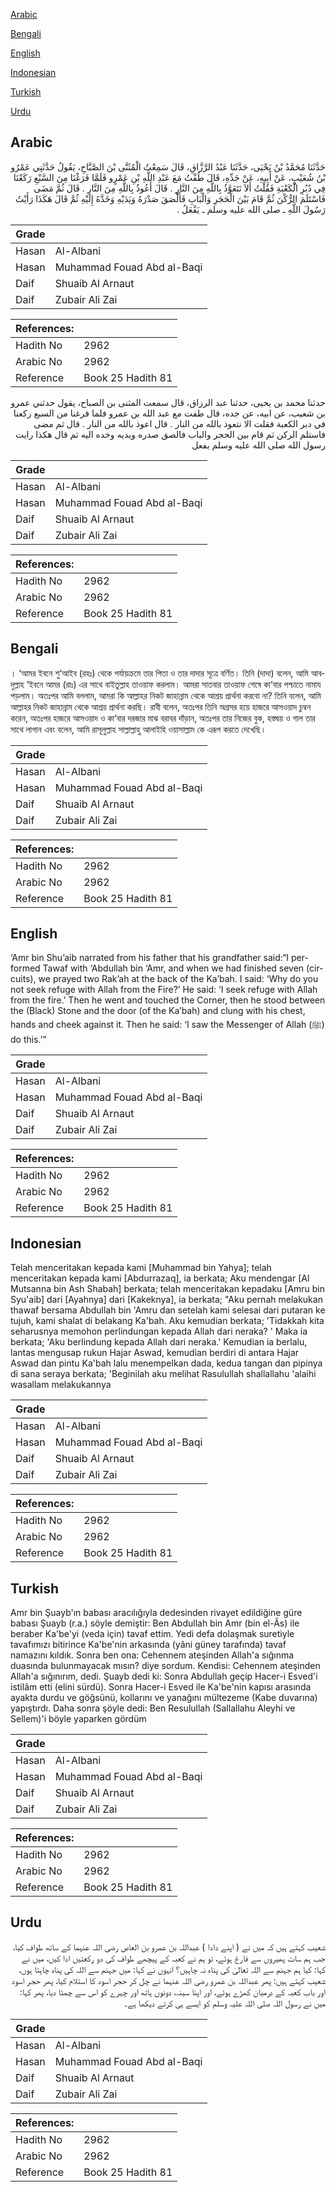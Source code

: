 [Arabic](#arabic)

[Bengali](#bengali)

[English](#english)

[Indonesian](#indonesian)

[Turkish](#turkish)

[Urdu](#urdu)

## Arabic


<div dir="rtl" lang="ar" style={{fontSize:'larger',backgroundColor:'#f8f9fa',padding:20}}>
حَدَّثَنَا مُحَمَّدُ بْنُ يَحْيَى، حَدَّثَنَا عَبْدُ الرَّزَّاقِ، قَالَ سَمِعْتُ الْمُثَنَّى بْنَ الصَّبَّاحِ، يَقُولُ حَدَّثَنِي عَمْرُو بْنُ شُعَيْبٍ، عَنْ أَبِيهِ، عَنْ جَدِّهِ، قَالَ طُفْتُ مَعَ عَبْدِ اللَّهِ بْنِ عَمْرٍو فَلَمَّا فَرَغْنَا مِنَ السَّبْعِ رَكَعْنَا فِي دُبُرِ الْكَعْبَةِ فَقُلْتُ أَلاَ نَتَعَوَّذُ بِاللَّهِ مِنَ النَّارِ ‏.‏ قَالَ أَعُوذُ بِاللَّهِ مِنَ النَّارِ ‏.‏ قَالَ ثُمَّ مَضَى فَاسْتَلَمَ الرُّكْنَ ثُمَّ قَامَ بَيْنَ الْحَجَرِ وَالْبَابِ فَأَلْصَقَ صَدْرَهُ وَيَدَيْهِ وَخَدَّهُ إِلَيْهِ ثُمَّ قَالَ هَكَذَا رَأَيْتُ رَسُولَ اللَّهِ ـ صلى الله عليه وسلم ـ يَفْعَلُ ‏.‏
</div>
<div style={{backgroundColor:'#f8f9fa',padding:20, marginBottom: 10}}><table> <thead> <tr> <th>Grade</th> <th></th> </tr> </thead> <tbody> <tr><td>Hasan</td><td>Al-Albani</td></tr><tr><td>Hasan</td><td>Muhammad Fouad Abd al-Baqi</td></tr><tr><td>Daif</td><td>Shuaib Al Arnaut</td></tr><tr><td>Daif</td><td>Zubair Ali Zai</td></tr></tbody></table><table> <thead> <tr> <th>References:</th> <th></th> </tr> </thead> <tbody><tr><td>Hadith No</td><td>2962</td></tr><tr><td>Arabic No</td><td>2962</td></tr><tr><td>Reference</td><td>Book 25 Hadith 81</td></tr></tbody></table></div>


<div dir="rtl" lang="ar" style={{fontSize:'larger',backgroundColor:'#f8f9fa',padding:20}}>
حدثنا محمد بن يحيى، حدثنا عبد الرزاق، قال سمعت المثنى بن الصباح، يقول حدثني عمرو بن شعيب، عن ابيه، عن جده، قال طفت مع عبد الله بن عمرو فلما فرغنا من السبع ركعنا في دبر الكعبة فقلت الا نتعوذ بالله من النار . قال اعوذ بالله من النار . قال ثم مضى فاستلم الركن ثم قام بين الحجر والباب فالصق صدره ويديه وخده اليه ثم قال هكذا رايت رسول الله صلى الله عليه وسلم يفعل
</div>
<div style={{backgroundColor:'#f8f9fa',padding:20, marginBottom: 10}}><table> <thead> <tr> <th>Grade</th> <th></th> </tr> </thead> <tbody> <tr><td>Hasan</td><td>Al-Albani</td></tr><tr><td>Hasan</td><td>Muhammad Fouad Abd al-Baqi</td></tr><tr><td>Daif</td><td>Shuaib Al Arnaut</td></tr><tr><td>Daif</td><td>Zubair Ali Zai</td></tr></tbody></table><table> <thead> <tr> <th>References:</th> <th></th> </tr> </thead> <tbody><tr><td>Hadith No</td><td>2962</td></tr><tr><td>Arabic No</td><td>2962</td></tr><tr><td>Reference</td><td>Book 25 Hadith 81</td></tr></tbody></table></div>

## Bengali


<div dir="ltr" lang="bn" style={{fontSize:'larger',backgroundColor:'#f8f9fa',padding:20}}>
। ‘আমর ইবনে শু‘আইব (রহঃ) থেকে পর্যায়ক্রমে তার পিতা ও তার দাদার সূত্রে বর্ণিত। তিনি (দাদা) বলেন, আমি আবদুল্লাহ ‘ইবনে আমর (রাঃ) এর সাথে বাইতুল্লাহ তাওয়াফ করলাম। আমরা সাতবার তাওয়াফ শেষে কা‘বার পশ্চাতে নামায পড়লাম। অতঃপর আমি বললাম, আমরা কি আল্লাহর নিকট জাহান্নাম থেকে আশ্রয় প্রার্থনা করবো না? তিনি বলেন, আমি আল্লাহর নিকট জাহান্নাম থেকে আশ্রয় প্রার্থনা করছি। রাবী বলেন, অতঃপর তিনি অগ্রসর হয়ে হাজরে আসওয়াদ চুম্বন করেন, অতঃপর হাজরে আসওয়াদ ও কা‘বার দরজার মাঝ বরাবর দাঁড়ান, অতঃপর তার নিজের বুক, হস্তদ্বয় ও গাল তার সাথে লাগান এবং বলেন, আমি রাসূলুল্লাহ সাল্লাল্লাহু আলাইহি ওয়াসাল্লাম কে এরূপ করতে দেখেছি।
</div>
<div style={{backgroundColor:'#f8f9fa',padding:20, marginBottom: 10}}><table> <thead> <tr> <th>Grade</th> <th></th> </tr> </thead> <tbody> <tr><td>Hasan</td><td>Al-Albani</td></tr><tr><td>Hasan</td><td>Muhammad Fouad Abd al-Baqi</td></tr><tr><td>Daif</td><td>Shuaib Al Arnaut</td></tr><tr><td>Daif</td><td>Zubair Ali Zai</td></tr></tbody></table><table> <thead> <tr> <th>References:</th> <th></th> </tr> </thead> <tbody><tr><td>Hadith No</td><td>2962</td></tr><tr><td>Arabic No</td><td>2962</td></tr><tr><td>Reference</td><td>Book 25 Hadith 81</td></tr></tbody></table></div>

## English


<div dir="ltr" lang="en" style={{fontSize:'larger',backgroundColor:'#f8f9fa',padding:20}}>
‘Amr bin Shu’aib narrated from his father that his grandfather said:“I performed Tawaf with ‘Abdullah bin ‘Amr, and when we had finished seven (circuits), we prayed two Rak’ah at the back of the Ka’bah. I said: ‘Why do you not seek refuge with Allah from the Fire?’ He said: ‘I seek refuge with Allah from the fire.’ Then he went and touched the Corner, then he stood between the (Black) Stone and the door (of the Ka’bah) and clung with his chest, hands and cheek against it. Then he said: ‘I saw the Messenger of Allah (ﷺ) do this.’”
</div>
<div style={{backgroundColor:'#f8f9fa',padding:20, marginBottom: 10}}><table> <thead> <tr> <th>Grade</th> <th></th> </tr> </thead> <tbody> <tr><td>Hasan</td><td>Al-Albani</td></tr><tr><td>Hasan</td><td>Muhammad Fouad Abd al-Baqi</td></tr><tr><td>Daif</td><td>Shuaib Al Arnaut</td></tr><tr><td>Daif</td><td>Zubair Ali Zai</td></tr></tbody></table><table> <thead> <tr> <th>References:</th> <th></th> </tr> </thead> <tbody><tr><td>Hadith No</td><td>2962</td></tr><tr><td>Arabic No</td><td>2962</td></tr><tr><td>Reference</td><td>Book 25 Hadith 81</td></tr></tbody></table></div>

## Indonesian


<div dir="ltr" lang="id" style={{fontSize:'larger',backgroundColor:'#f8f9fa',padding:20}}>
Telah menceritakan kepada kami [Muhammad bin Yahya]; telah menceritakan kepada kami [Abdurrazaq], ia berkata; Aku mendengar [Al Mutsanna bin Ash Shabah] berkata; telah menceritakan kepadaku [Amru bin Syu'aib] dari [Ayahnya] dari [Kakeknya], ia berkata; "Aku pernah melakukan thawaf bersama Abdullah bin 'Amru dan setelah kami selesai dari putaran ke tujuh, kami shalat di belakang Ka'bah. Aku kemudian berkata; 'Tidakkah kita seharusnya memohon perlindungan kepada Allah dari neraka? ' Maka ia berkata; 'Aku berlindung kepada Allah dari neraka.' Kemudian ia berlalu, lantas mengusap rukun Hajar Aswad, kemudian berdiri di antara Hajar Aswad dan pintu Ka'bah lalu menempelkan dada, kedua tangan dan pipinya di sana seraya berkata; 'Beginilah aku melihat Rasulullah shallallahu 'alaihi wasallam melakukannya
</div>
<div style={{backgroundColor:'#f8f9fa',padding:20, marginBottom: 10}}><table> <thead> <tr> <th>Grade</th> <th></th> </tr> </thead> <tbody> <tr><td>Hasan</td><td>Al-Albani</td></tr><tr><td>Hasan</td><td>Muhammad Fouad Abd al-Baqi</td></tr><tr><td>Daif</td><td>Shuaib Al Arnaut</td></tr><tr><td>Daif</td><td>Zubair Ali Zai</td></tr></tbody></table><table> <thead> <tr> <th>References:</th> <th></th> </tr> </thead> <tbody><tr><td>Hadith No</td><td>2962</td></tr><tr><td>Arabic No</td><td>2962</td></tr><tr><td>Reference</td><td>Book 25 Hadith 81</td></tr></tbody></table></div>

## Turkish


<div dir="ltr" lang="tr" style={{fontSize:'larger',backgroundColor:'#f8f9fa',padding:20}}>
Amr bin Şuayb'ın babası aracılığıyla dedesinden rivayet edildiğine güre babası Şuayb (r.a.) söyle demiştir: Ben Abdullah bin Amr (bin el-Âs) ile beraber Ka'be'yi (veda için) tavaf ettim. Yedi defa dolaşmak suretiyle tavafımızı bitirince Ka'be'nin arkasında (yâni güney tarafında) tavaf namazını kıldık. Sonra ben ona: Cehennem ateşinden Allah'a sığınma duasında bulunmayacak mısın? diye sordum. Kendisi: Cehennem ateşinden Allah'a sığınırım, dedi. Şuayb dedi ki: Sonra Abdullah geçip Hacer-i Esved'i istilâm etti (elini sürdü). Sonra Hacer-i Esved ile Ka'be'nin kapısı arasında ayakta durdu ve göğsünü, kollarını ve yanağını mültezeme (Kabe duvarına) yapıştırdı. Daha sonra şöyle dedi: Ben Resulullah (Sallallahu Aleyhi ve Sellem)'i böyle yaparken gördüm
</div>
<div style={{backgroundColor:'#f8f9fa',padding:20, marginBottom: 10}}><table> <thead> <tr> <th>Grade</th> <th></th> </tr> </thead> <tbody> <tr><td>Hasan</td><td>Al-Albani</td></tr><tr><td>Hasan</td><td>Muhammad Fouad Abd al-Baqi</td></tr><tr><td>Daif</td><td>Shuaib Al Arnaut</td></tr><tr><td>Daif</td><td>Zubair Ali Zai</td></tr></tbody></table><table> <thead> <tr> <th>References:</th> <th></th> </tr> </thead> <tbody><tr><td>Hadith No</td><td>2962</td></tr><tr><td>Arabic No</td><td>2962</td></tr><tr><td>Reference</td><td>Book 25 Hadith 81</td></tr></tbody></table></div>

## Urdu


<div dir="rtl" lang="ur" style={{fontSize:'larger',backgroundColor:'#f8f9fa',padding:20}}>
شعیب کہتے ہیں کہ میں نے ( اپنے دادا ) عبداللہ بن عمرو بن العاص رضی اللہ عنہما کے ساتھ طواف کیا، جب ہم سات پھیروں سے فارغ ہوئے، تو ہم نے کعبہ کے پیچھے طواف کی دو رکعتیں ادا کیں، میں نے کہا: کیا ہم جہنم سے اللہ تعالیٰ کی پناہ نہ چاہیں؟ انہوں نے کہا: میں جہنم سے اللہ کی پناہ چاہتا ہوں، شعیب کہتے ہیں: پھر عبداللہ بن عمرو رضی اللہ عنہما نے چل کر حجر اسود کا استلام کیا، پھر حجر اسود اور باب کعبہ کے درمیان کھڑے ہوئے، اور اپنا سینہ، دونوں ہاتھ اور چہرے کو اس سے چمٹا دیا، پھر کہا: میں نے رسول اللہ صلی اللہ علیہ وسلم کو ایسے ہی کرتے دیکھا ہے۔
</div>
<div style={{backgroundColor:'#f8f9fa',padding:20, marginBottom: 10}}><table> <thead> <tr> <th>Grade</th> <th></th> </tr> </thead> <tbody> <tr><td>Hasan</td><td>Al-Albani</td></tr><tr><td>Hasan</td><td>Muhammad Fouad Abd al-Baqi</td></tr><tr><td>Daif</td><td>Shuaib Al Arnaut</td></tr><tr><td>Daif</td><td>Zubair Ali Zai</td></tr></tbody></table><table> <thead> <tr> <th>References:</th> <th></th> </tr> </thead> <tbody><tr><td>Hadith No</td><td>2962</td></tr><tr><td>Arabic No</td><td>2962</td></tr><tr><td>Reference</td><td>Book 25 Hadith 81</td></tr></tbody></table></div>